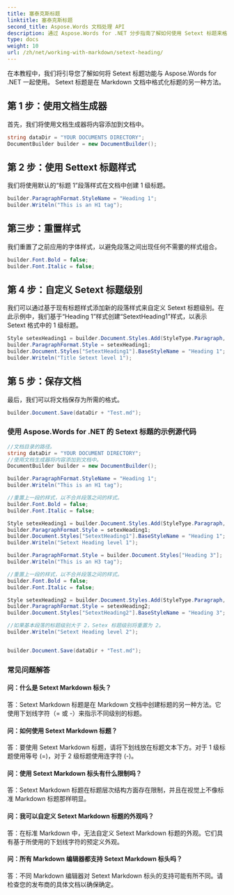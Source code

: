 ```yaml
---
title: 塞泰克斯标题
linktitle: 塞泰克斯标题
second_title: Aspose.Words 文档处理 API
description: 通过 Aspose.Words for .NET 分步指南了解如何使用 Setext 标题来格式化文档。
type: docs
weight: 10
url: /zh/net/working-with-markdown/setext-heading/
---
```


在本教程中，我们将引导您了解如何将 Setext 标题功能与 Aspose.Words for .NET 一起使用。 Setext 标题是在 Markdown 文档中格式化标题的另一种方法。

## 第 1 步：使用文档生成器

首先，我们将使用文档生成器将内容添加到文档中。

```csharp
string dataDir = "YOUR DOCUMENTS DIRECTORY";
DocumentBuilder builder = new DocumentBuilder();
```

## 第 2 步：使用 Settext 标题样式

我们将使用默认的“标题 1”段落样式在文档中创建 1 级标题。

```csharp
builder.ParagraphFormat.StyleName = "Heading 1";
builder.Writeln("This is an H1 tag");
```

## 第三步：重置样式

我们重置了之前应用的字体样式，以避免段落之间出现任何不需要的样式组合。

```csharp
builder.Font.Bold = false;
builder.Font.Italic = false;
```

## 第 4 步：自定义 Setext 标题级别

我们可以通过基于现有标题样式添加新的段落样式来自定义 Setext 标题级别。在此示例中，我们基于“Heading 1”样式创建“SetextHeading1”样式，以表示 Setext 格式中的 1 级标题。

```csharp
Style setexHeading1 = builder.Document.Styles.Add(StyleType.Paragraph, "SetextHeading1");
builder.ParagraphFormat.Style = setexHeading1;
builder.Document.Styles["SetextHeading1"].BaseStyleName = "Heading 1";
builder.Writeln("Title Setext level 1");
```

## 第 5 步：保存文档

最后，我们可以将文档保存为所需的格式。

```csharp
builder.Document.Save(dataDir + "Test.md");
```

### 使用 Aspose.Words for .NET 的 Setext 标题的示例源代码

```csharp
//文档目录的路径。
string dataDir = "YOUR DOCUMENT DIRECTORY";
//使用文档生成器将内容添加到文档中。
DocumentBuilder builder = new DocumentBuilder();

builder.ParagraphFormat.StyleName = "Heading 1";
builder.Writeln("This is an H1 tag");

//重置上一段的样式，以不合并段落之间的样式。
builder.Font.Bold = false;
builder.Font.Italic = false;

Style setexHeading1 = builder.Document.Styles.Add(StyleType.Paragraph, "SetextHeading1");
builder.ParagraphFormat.Style = setexHeading1;
builder.Document.Styles["SetextHeading1"].BaseStyleName = "Heading 1";
builder.Writeln("Setext Heading level 1");

builder.ParagraphFormat.Style = builder.Document.Styles["Heading 3"];
builder.Writeln("This is an H3 tag");

//重置上一段的样式，以不合并段落之间的样式。
builder.Font.Bold = false;
builder.Font.Italic = false;

Style setexHeading2 = builder.Document.Styles.Add(StyleType.Paragraph, "SetextHeading2");
builder.ParagraphFormat.Style = setexHeading2;
builder.Document.Styles["SetextHeading2"].BaseStyleName = "Heading 3";

//如果基本段落的标题级别大于 2，Setex 标题级别将重置为 2。
builder.Writeln("Setext Heading level 2");


builder.Document.Save(dataDir + "Test.md");
```

### 常见问题解答

#### 问：什么是 Setext Markdown 标头？

答：Setext Markdown 标题是在 Markdown 文档中创建标题的另一种方法。它使用下划线字符（= 或 -）来指示不同级别的标题。

#### 问：如何使用 Setext Markdown 标题？

答：要使用 Setext Markdown 标题，请将下划线放在标题文本下方。对于 1 级标题使用等号 (=)，对于 2 级标题使用连字符 (-)。

#### 问：使用 Setext Markdown 标头有什么限制吗？

答：Setext Markdown 标题在标题层次结构方面存在限制，并且在视觉上不像标准 Markdown 标题那样明显。

#### 问：我可以自定义 Setext Markdown 标题的外观吗？

答：在标准 Markdown 中，无法自定义 Setext Markdown 标题的外观。它们具有基于所使用的下划线字符的预定义外观。

#### 问：所有 Markdown 编辑器都支持 Setext Markdown 标头吗？

答：不同 Markdown 编辑器对 Setext Markdown 标头的支持可能有所不同。请检查您的发布商的具体文档以确保确定。